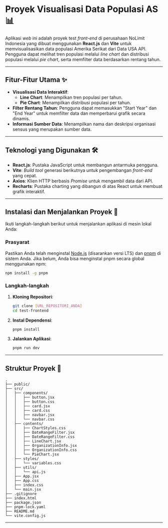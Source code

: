 # Proyek Visualisasi Data Populasi AS 📊

Aplikasi *web* ini adalah proyek test *front-end* di perusahaan NoLimit Indonesia yang dibuat menggunakan **React.js** dan **Vite** untuk memvisualisasikan data populasi Amerika Serikat dari Data USA API. Pengguna dapat melihat tren populasi melalui *line chart* dan distribusi populasi melalui *pie chart*, serta memfilter data berdasarkan rentang tahun.

---

## Fitur-Fitur Utama ✨

* **Visualisasi Data Interaktif**:
    * **Line Chart**: Menampilkan tren populasi per tahun.
    * **Pie Chart**: Menampilkan distribusi populasi per tahun.
* **Filter Rentang Tahun**: Pengguna dapat memasukkan "Start Year" dan "End Year" untuk memfilter data dan memperbarui grafik secara dinamis.
* **Informasi Sumber Data**: Menampilkan nama dan deskripsi organisasi sensus yang merupakan sumber data.

---

## Teknologi yang Digunakan 🛠️

* **React.js**: Pustaka JavaScript untuk membangun antarmuka pengguna.
* **Vite**: *Build tool* generasi berikutnya untuk pengembangan *front-end* yang cepat.
* **Axios**: Klien HTTP berbasis *Promise* untuk mengambil data dari API.
* **Recharts**: Pustaka charting yang dibangun di atas React untuk membuat grafik interaktif.

---

## Instalasi dan Menjalankan Proyek 🚀

Ikuti langkah-langkah berikut untuk menjalankan aplikasi di mesin lokal Anda:

### Prasyarat

Pastikan Anda telah menginstal [Node.js](https://nodejs.org/en/download/) (disarankan versi LTS) dan [pnpm](https://pnpm.io/installation) di sistem Anda. Jika belum, Anda bisa menginstal pnpm secara global menggunakan npm:

```bash
npm install -g pnpm
```

### Langkah-langkah

1. **Kloning Repositori**:

    ```bash
    git clone [URL_REPOSITORI_ANDA]
    cd test-frontend
    ```

2. **Instal Dependensi**:

    ```bash
    pnpm install
    ```

3. **Jalankan Aplikasi**:

    ```bash
    pnpm run dev
    ```

-----

## Struktur Proyek 📁

```
.
├── public/                 
├── src/
│   ├── components/         
│   │   ├── button.jsx
│   │   ├── button.css
│   │   ├── card.jsx
│   │   ├── card.css
│   │   ├── navbar.jsx
│   │   └── navbar.css
│   ├── contents/          
│   │   ├── ChartStyles.css
│   │   ├── DateRangeFilter.jsx
│   │   ├── DateRangeFilter.css
│   │   ├── LineChart.jsx
│   │   ├── OrganizationInfo.jsx
│   │   ├── OrganizationInfo.css
│   │   └── PieChart.jsx
│   ├── styles/             
│   │   └── variables.css
│   ├── utils/              
│   │   └── api.js
│   ├── App.jsx             
│   ├── App.css            
│   ├── index.css          
│   └── main.jsx            
├── .gitignore              
├── index.html            
├── package.json            
├── pnpm-lock.yaml          
├── README.md               
└── vite.config.js          
```

-----
